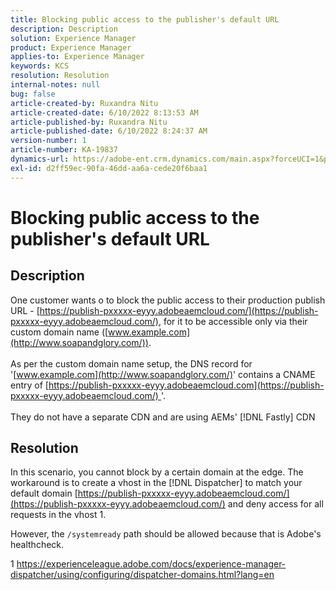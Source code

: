 ```yaml
---
title: Blocking public access to the publisher's default URL
description: Description
solution: Experience Manager
product: Experience Manager
applies-to: Experience Manager
keywords: KCS
resolution: Resolution
internal-notes: null
bug: false
article-created-by: Ruxandra Nitu
article-created-date: 6/10/2022 8:13:53 AM
article-published-by: Ruxandra Nitu
article-published-date: 6/10/2022 8:24:37 AM
version-number: 1
article-number: KA-19837
dynamics-url: https://adobe-ent.crm.dynamics.com/main.aspx?forceUCI=1&pagetype=entityrecord&etn=knowledgearticle&id=59764c3e-95e8-ec11-bb3c-000d3a3b17fa
exl-id: d2ff59ec-90fa-46dd-aa6a-cede20f6baa1
---
```

# Blocking public access to the publisher's default URL

## Description

One customer wants o to block the public access to their production publish URL - [https://publish-pxxxxx-eyyy.adobeaemcloud.com/](https://publish-pxxxxx-eyyy.adobeaemcloud.com/), for it to be accessible only via their custom domain name ([www.example.com](http://www.soapandglory.com/)). <br><br>As per the custom domain name setup, the DNS record for '[www.example.com](http://www.soapandglory.com/)' contains a CNAME entry of [https://publish-pxxxxx-eyyy.adobeaemcloud.com](https://publish-pxxxxx-eyyy.adobeaemcloud.com/) '. <br><br>They do not have a separate CDN and are using AEMs' [!DNL Fastly] CDN

## Resolution


In this scenario, you cannot block by a certain domain at the edge.
The workaround is to create a vhost in the [!DNL Dispatcher] to match your default domain [https://publish-pxxxxx-eyyy.adobeaemcloud.com/](https://publish-pxxxxx-eyyy.adobeaemcloud.com/) and deny access for all requests in the vhost 1.

However, the `/systemready` path should be allowed because that is Adobe's healthcheck.

1 https://experienceleague.adobe.com/docs/experience-manager-dispatcher/using/configuring/dispatcher-domains.html?lang=en
